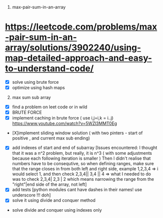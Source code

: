 1) max-pair-sum-in-an-array
# https://leetcode.com/problems/max-pair-sum-in-an-array/solutions/3902240/using-map-detailed-approach-and-easy-to-understand-code/
- [X] solve using brute force
- [X] optimize using hash maps
2) max sum sub array 
- [X] find a problem on leet code or in wild
- [X] BRUTE FORCE
- [X] implement caching in brute force ( use i,j=i,k = i..j) https://www.youtube.com/watch?v=5WZl3MMT0Eg
- [X]implement sliding window solution ( with two pinters - start of positive , and current max sub ending)
- [X] add indexes of start and end of subarray 
[Issues encountered:
I thought that it was a n^2 problem, but really, it is n^3 ( with some adjustments because each following iteration is smaller ) 
Then I didn't realise that numbers have to be consequtive, so when defining ranges, make sure that the range closes in from both left
and right side, example 1,2,3,4 => i would select 1, and then check 2,3,4|| 3,4 || 4 => what I needed to do was to check 2,3,4| 2,3 | 2
which means narrowing the range from the "right"|end side of the array, not left]
- [x] add tests
[python modules cant have dashes in their names! use underscore !!! doh]
- [X] solve it using divide and conquer method
- solve divide and conquer using indexes only
